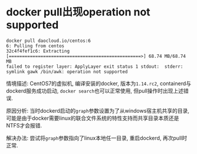 # docker pull出现operation not supported

```
docker pull daocloud.io/centos:6
6: Pulling from centos
32c4f4fef1c6: Extracting [==================================================>] 68.74 MB/68.74 MB
failed to register layer: ApplyLayer exit status 1 stdout:  stderr: symlink gawk /bin/awk: operation not supported
```

情境描述: CentOS7的虚拟机, 编译安装的docker, 版本为`1.14.rc2`, containerd与dockerd服务成功启动, `docker search`也可以正常使用, 但pull操作时出现上述错误.

原因分析: 当时dockerd启动的`graph`参数设置为了从windows宿主机共享的目录, 可能是由于docker需要linux的联合文件系统的特性支持而共享目录本质还是NTFS才会报错.

解决办法: 尝试将`graph`参数指向了linux本地任一目录, 重启dockerd, 再次pull时正常.
